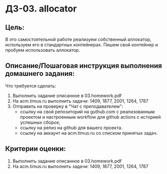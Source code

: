 # ДЗ-03. allocator

## Цель:
В это самостоятельной работе реализуем собственный аллокатор, используем его в стандартных контейнерах. Пишем свой контейнер и пробуем использовать аллокатор.


## Описание/Пошаговая инструкция выполнения домашнего задания:
Что требуется сделать:
1. Выполнить задание описанное в 03.homework.pdf
2. На acm.timus.ru выполнить задачи: 1409, 1877, 2001, 1264, 1787
3. Отправить на проверку в "Чат с преподавателем":
   - ссылку на свой репозиторий на guthub.com с реализованным проектом и настроенным workflow для github actions с историей успешных сборок;
   - ссылку на релиз на github для вашего проекта.
   - ссылку на аккаунт на acm.timus.ru со списком принятых задач.

## Критерии оценки:
1. Выполнить задание описанное в 03.homework.pdf
2. На acm.timus.ru выполнить задачи: 1409, 1877, 2001, 1264, 1787